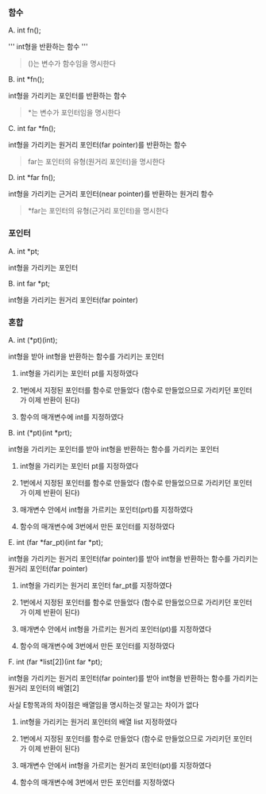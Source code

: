 ### 함수

A. int fn(); 

''' int형을 반환하는 함수 '''

> ()는 변수가 함수임을 명시한다


B. int \*fn(); 

int형을 가리키는 포인터를 반환하는 함수

> \*는 변수가 포인터임을 명시한다


C. int far \*fn(); 

int형을 가리키는 원거리 포인터(far pointer)를 반환하는 함수

> far는 포인터의 유형(원거리 포인터)을 명시한다


D. int \*far fn(); 

int형을 가리키는 근거리 포인터(near pointer)를 반환하는 원거리 함수

> \*far는 포인터의 유형(근거리 포인터)을 명시한다


### 포인터

A. int \*pt; 

int형을 가리키는 포인터


B. int far \*pt; 

int형을 가리키는 원거리 포인터(far pointer)


### 혼합

A. int (\*pt)(int); 

int형을 받아 int형을 반환하는 함수를 가리키는 포인터

1. int형을 가리키는 포인터 pt를 지정하였다

2. 1번에서 지정된 포인터를 함수로 만들었다 (함수로 만들었으므로 가리키던 포인터가 이제 반환이 된다)

3. 함수의 매개변수에 int를 지정하였다


B. int (\*pt)(int \*prt); 

int형을 가리키는 포인터를 받아 int형을 반환하는 함수를 가리키는 포인터

1. int형을 가리키는 포인터 pt를 지정하였다

2. 1번에서 지정된 포인터를 함수로 만들었다 (함수로 만들었으므로 가리키던 포인터가 이제 반환이 된다)

3. 매개변수 안에서 int형을 가르키는 포인터(prt)를 지정하였다

3. 함수의 매개변수에 3번에서 만든 포인터를 지정하였다


E. int (far \*far_pt)(int far \*pt); 

int형을 가리키는 원거리 포인터(far pointer)를 받아 int형을 반환하는 함수를 가리키는 원거리 포인터(far pointer)

1. int형을 가리키는 원거리 포인터 far_pt를 지정하였다

2. 1번에서 지정된 포인터를 함수로 만들었다 (함수로 만들었으므로 가리키던 포인터가 이제 반환이 된다)

3. 매개변수 안에서 int형을 가르키는 원거리 포인터(pt)를 지정하였다

4. 함수의 매개변수에 3번에서 만든 포인터를 지정하였다


F. int (far \*list[2])(int far \*pt);

int형을 가리키는 원거리 포인터(far pointer)를 받아 int형을 반환하는 함수를 가리키는 원거리 포인터의 배열\[2]

사실 E항목과의 차이점은 배열임을 명시하는것 말고는 차이가 없다

1. int형을 가리키는 원거리 포인터의 배열 list 지정하였다

2. 1번에서 지정된 포인터를 함수로 만들었다 (함수로 만들었으므로 가리키던 포인터가 이제 반환이 된다)

3. 매개변수 안에서 int형을 가르키는 원거리 포인터(pt)를 지정하였다

4. 함수의 매개변수에 3번에서 만든 포인터를 지정하였다



